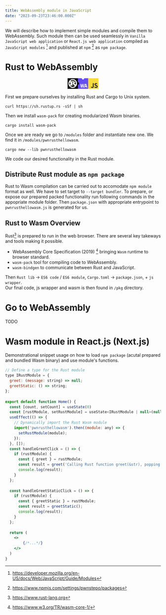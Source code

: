 ```yaml
---
title: WebAssembly module in JavaScript
date: "2023-09-23T23:46:00.000Z"
---
```


We will describe how to implement simple modules and compile them to WebAssembly. Such module then can be used seamlessly in `Vanilla JavaScript web application` or `React.js web application` compiled as `JavaScript modules` [^1] and published at `npm` [^2] as `npm package`.

# Rust to WebAssembly
<p align="center">
  <img src="./rustwasmjs.png" alt="rust-wasm-js" style="width: 20%;" />
</p> 

First we prepare ourselves by installing Rust and Cargo to Unix system.
```
curl https://sh.rustup.rs -sSf | sh
```
Then we install `wasm-pack` for creating modularized Wasm binaries.
```
cargo install wasm-pack
``` 
Once we are ready we go to `/modules` folder and instantiate new one. We find it in `/modules/pwnrusthellowasm`.
```
cargo new --lib pwnrusthellowasm
```
We code our desired functionality in the Rust module.  

## Distribute Rust module as `npm package`
Rust to Wasm compilation can be carried out to accomodate `npm module` format as well. We have to set target to `--target bundler`. To prepare, or expose our prepared packed functionality run following commands in the appopriate module folder. Then `package.json` with appropriate entrypoint to `pwnrusthellowasm.js` is generated for us.  

## Rust to Wasm Overview
Rust[^3] is prepared to run in the web browser. There are several key takeways and tools making it possible.
- WebAssembly Core Specification (2019) [^4] bringing `Wasm` runtime to browser standard.
- `wasm-pack` tool for compiling code to WebAssembly.
- `wasm-bindgen` to communicate between Rust and JavaScript.

Then `Rust lib` -> `ES6 code` / `ES6 module`, `Cargo.toml` -> `package.json`, + `js wrapper`.  
Our final code, js wrapper and wasm is then found in `/pkg` directory.  

# Go to WebAssembly
TODO
# Wasm module in React.js (Next.js)
Demonstrational snippet usage on how to load `npm package` (acutal prepared and bundled Wasm binary) and use module's functions.  

```jsx
// Define a type for the Rust module
type IRustModule = {
  greet: (message: string) => null;
  greetStatic: () => string;
};

export default function Home() {
  const [count, setCount] = useState(0)
  const [rustModule, setRustModule] = useState<IRustModule | null>(null);
  useEffect(() => {
    // Dynamically import the Rust Wasm module
    import('pwnrusthellowasm').then((module: any) => {
      setRustModule(module);
    });
  }, []);
  const handleGreetClick = () => {
    if (rustModule) {
      const { greet } = rustModule;
      const result = greet('Calling Rust function greet(&str), popping back JS alert from Rust.');
      console.log(result);
    }
  };

  const handleGreetStaticClick = () => {
    if (rustModule) {
      const { greetStatic } = rustModule;
      const result = greetStatic();
      console.log(result);
    }
  };
  
  return (
    <>
        {/*...*/}
    </>
  )
}
```
[^1]: https://developer.mozilla.org/en-US/docs/Web/JavaScript/Guide/Modules
[^2]: https://www.npmjs.com/settings/pwnstepo/packages
[^3]: https://www.rust-lang.org
[^4]: https://www.w3.org/TR/wasm-core-1/